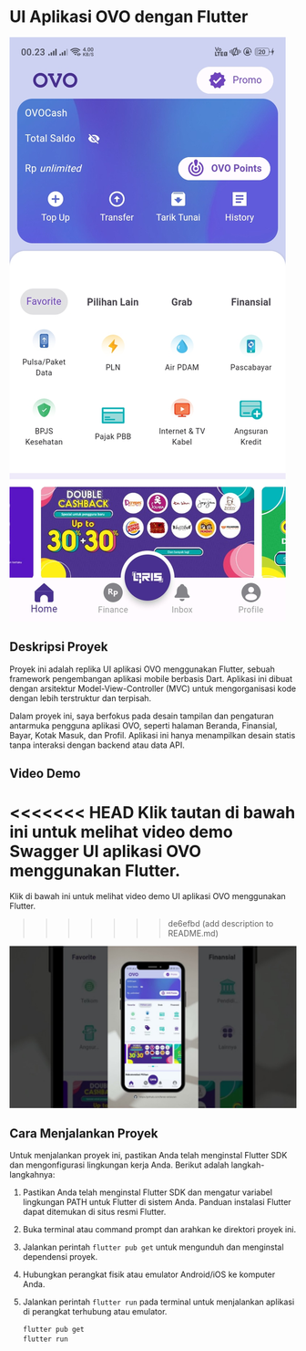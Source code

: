 # UI Aplikasi OVO dengan Flutter

![OVO App UI](assets/images/screenshot.jpg)

## Deskripsi Proyek

Proyek ini adalah replika UI aplikasi OVO menggunakan Flutter, sebuah framework pengembangan aplikasi mobile berbasis Dart. Aplikasi ini dibuat dengan arsitektur Model-View-Controller (MVC) untuk mengorganisasi kode dengan lebih terstruktur dan terpisah.

Dalam proyek ini, saya berfokus pada desain tampilan dan pengaturan antarmuka pengguna aplikasi OVO, seperti halaman Beranda, Finansial, Bayar, Kotak Masuk, dan Profil. Aplikasi ini hanya menampilkan desain statis tanpa interaksi dengan backend atau data API.

## Video Demo

<<<<<<< HEAD
Klik tautan di bawah ini untuk melihat video demo Swagger UI aplikasi OVO menggunakan Flutter.
=======
Klik di bawah ini untuk melihat video demo UI aplikasi OVO menggunakan Flutter.
>>>>>>> de6efbd (add description to README.md)

[![Swagger UI Video Demo](assets/images/thumbnail.jpg)](https://www.youtube.com/watch?v=mn4trIe5zQM)

## Cara Menjalankan Proyek

Untuk menjalankan proyek ini, pastikan Anda telah menginstal Flutter SDK dan mengonfigurasi lingkungan kerja Anda. Berikut adalah langkah-langkahnya:

1. Pastikan Anda telah menginstal Flutter SDK dan mengatur variabel lingkungan PATH untuk Flutter di sistem Anda. Panduan instalasi Flutter dapat ditemukan di situs resmi Flutter.

2. Buka terminal atau command prompt dan arahkan ke direktori proyek ini.

3. Jalankan perintah `flutter pub get` untuk mengunduh dan menginstal dependensi proyek.

4. Hubungkan perangkat fisik atau emulator Android/iOS ke komputer Anda.

5. Jalankan perintah `flutter run` pada terminal untuk menjalankan aplikasi di perangkat terhubung atau emulator.

   ```bash
   flutter pub get
   flutter run
